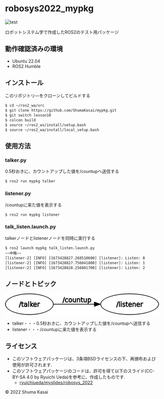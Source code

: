 # robosys2022_mypkg

 ![test](https://github.com/ShumaKasai/mypkg/actions/workflows/test.yml/badge.svg?branch=lesson10)

ロボットシステム学で作成したROS2のテスト用パッケージ

## 動作確認済みの環境
- Ubuntu 22.04
- ROS2 Humble

## インストール
このリポジトリ―をクローンしてビルドする
```
$ cd ~/ros2_wa/src
$ git clone https://github.com/ShumaKasai/mypkg.git
$ git switch lesson10
$ colcon build
$ source ~/ros2_ws/install/setup.bash
$ source ~/ros2_wa/install/local_setup.bash
```

## 使用方法
### talker.py
0.5秒おきに、カウントアップした値を/countupへ送信する
```
$ ros2 run mypkg talker
```

### listener.py
/countupに来た値を表示する
```
$ ros2 run mypkg listener
```

### talk_listen.launch.py
talkerノードとlistenerノードを同時に実行する
```
$ ros2 launch mypkg talk_listen.launch.py
~~中略~~
[listener-2] [INFO] [1673428827.268510600] [listener]: Listen: 0
[listener-2] [INFO] [1673428827.756041800] [listener]: Listen: 1
[listener-2] [INFO] [1673428828.256801700] [listener]: Listen: 2
```

## ノードとトピック
![image](https://github.com/ShumaKasai/mypkg/blob/c075d805d7858221e7ebf3c5b26e8e90f25bd92c/ROS2_mypkg.png)
- talker・・・0.5秒おきに、カウントアップした値を/countupへ送信する
- listener・・・/countupに来た値を表示する

## ライセンス
- このソフトウェアパッケージは、3条項BSDライセンスの下、再頒布および使用が許可されます.  
- このソフトウェアパッケージのコードは、許可を得て以下のスライド(CC-BY-SA 4.0 by Ryuichi Ueda)を参考に、作成したものです.
  - [ryuichiueda/myslides/robosys_2022](https://github.com/ryuichiueda/my_slides/tree/master/robosys_2022) 

© 2022 Shuma Kasai

